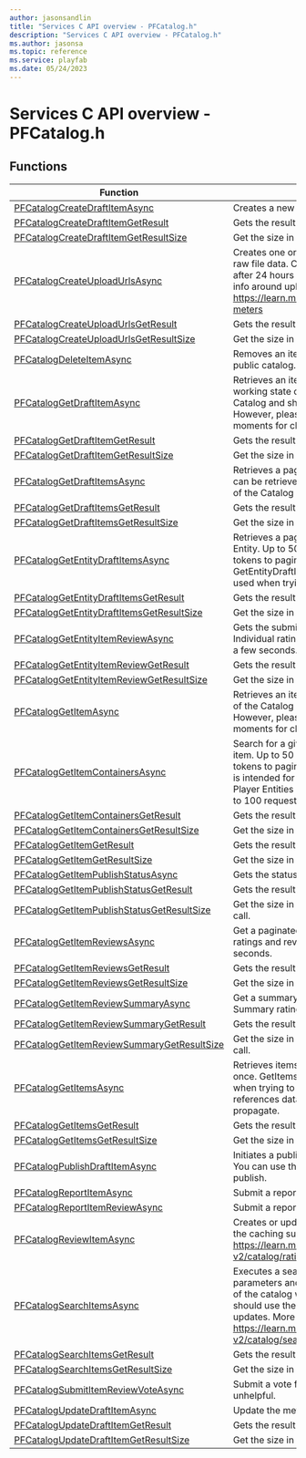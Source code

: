 ```yaml
---
author: jasonsandlin
title: "Services C API overview - PFCatalog.h"
description: "Services C API overview - PFCatalog.h"
ms.author: jasonsa
ms.topic: reference
ms.service: playfab
ms.date: 05/24/2023
---
```


# Services C API overview - PFCatalog.h

  
## Functions  

| Function | Description |  
| --- | --- |  
| [PFCatalogCreateDraftItemAsync](functions/pfcatalogcreatedraftitemasync.md) | Creates a new item in the working catalog using provided metadata. |  
| [PFCatalogCreateDraftItemGetResult](functions/pfcatalogcreatedraftitemgetresult.md) | Gets the result of a successful PFCatalogCreateDraftItemAsync call. |  
| [PFCatalogCreateDraftItemGetResultSize](functions/pfcatalogcreatedraftitemgetresultsize.md) | Get the size in bytes needed to store the result of a CreateDraftItem call. |  
| [PFCatalogCreateUploadUrlsAsync](functions/pfcatalogcreateuploadurlsasync.md) | Creates one or more upload URLs which can be used by the client to upload raw file data. Content URls and uploaded content will be garbage collected after 24 hours if not attached to a draft or published item. Detailed pricing info around uploading content can be found here: https://learn.microsoft.com/gaming/playfab/features/pricing/meters/catalog-meters |  
| [PFCatalogCreateUploadUrlsGetResult](functions/pfcatalogcreateuploadurlsgetresult.md) | Gets the result of a successful PFCatalogCreateUploadUrlsAsync call. |  
| [PFCatalogCreateUploadUrlsGetResultSize](functions/pfcatalogcreateuploadurlsgetresultsize.md) | Get the size in bytes needed to store the result of a CreateUploadUrls call. |  
| [PFCatalogDeleteItemAsync](functions/pfcatalogdeleteitemasync.md) | Removes an item from working catalog and all published versions from the public catalog. |  
| [PFCatalogGetDraftItemAsync](functions/pfcataloggetdraftitemasync.md) | Retrieves an item from the working catalog. This item represents the current working state of the item. GetDraftItem does not work off a cache of the Catalog and should be used when trying to get recent item updates. However, please note that item references data is cached and may take a few moments for changes to propagate. |  
| [PFCatalogGetDraftItemGetResult](functions/pfcataloggetdraftitemgetresult.md) | Gets the result of a successful PFCatalogGetDraftItemAsync call. |  
| [PFCatalogGetDraftItemGetResultSize](functions/pfcataloggetdraftitemgetresultsize.md) | Get the size in bytes needed to store the result of a GetDraftItem call. |  
| [PFCatalogGetDraftItemsAsync](functions/pfcataloggetdraftitemsasync.md) | Retrieves a paginated list of the items from the draft catalog. Up to 50 IDs can be retrieved in a single request. GetDraftItems does not work off a cache of the Catalog and should be used when trying to get recent item updates. |  
| [PFCatalogGetDraftItemsGetResult](functions/pfcataloggetdraftitemsgetresult.md) | Gets the result of a successful PFCatalogGetDraftItemsAsync call. |  
| [PFCatalogGetDraftItemsGetResultSize](functions/pfcataloggetdraftitemsgetresultsize.md) | Get the size in bytes needed to store the result of a GetDraftItems call. |  
| [PFCatalogGetEntityDraftItemsAsync](functions/pfcataloggetentitydraftitemsasync.md) | Retrieves a paginated list of the items from the draft catalog created by the Entity. Up to 50 items can be returned at once. You can use continuation tokens to paginate through results that return greater than the limit. GetEntityDraftItems does not work off a cache of the Catalog and should be used when trying to get recent item updates. |  
| [PFCatalogGetEntityDraftItemsGetResult](functions/pfcataloggetentitydraftitemsgetresult.md) | Gets the result of a successful PFCatalogGetEntityDraftItemsAsync call. |  
| [PFCatalogGetEntityDraftItemsGetResultSize](functions/pfcataloggetentitydraftitemsgetresultsize.md) | Get the size in bytes needed to store the result of a GetEntityDraftItems call. |  
| [PFCatalogGetEntityItemReviewAsync](functions/pfcataloggetentityitemreviewasync.md) | Gets the submitted review for the specified item by the authenticated entity. Individual ratings and reviews data update in near real time with delays within a few seconds. |  
| [PFCatalogGetEntityItemReviewGetResult](functions/pfcataloggetentityitemreviewgetresult.md) | Gets the result of a successful PFCatalogGetEntityItemReviewAsync call. |  
| [PFCatalogGetEntityItemReviewGetResultSize](functions/pfcataloggetentityitemreviewgetresultsize.md) | Get the size in bytes needed to store the result of a GetEntityItemReview call. |  
| [PFCatalogGetItemAsync](functions/pfcataloggetitemasync.md) | Retrieves an item from the public catalog. GetItem does not work off a cache of the Catalog and should be used when trying to get recent item updates. However, please note that item references data is cached and may take a few moments for changes to propagate. |  
| [PFCatalogGetItemContainersAsync](functions/pfcataloggetitemcontainersasync.md) | Search for a given item and return a set of bundles and stores containing the item. Up to 50 items can be returned at once. You can use continuation tokens to paginate through results that return greater than the limit. This API is intended for tooling/automation scenarios and has a reduced RPS with Player Entities limited to 30 requests in 300 seconds and Title Entities limited to 100 requests in 10 seconds. |  
| [PFCatalogGetItemContainersGetResult](functions/pfcataloggetitemcontainersgetresult.md) | Gets the result of a successful PFCatalogGetItemContainersAsync call. |  
| [PFCatalogGetItemContainersGetResultSize](functions/pfcataloggetitemcontainersgetresultsize.md) | Get the size in bytes needed to store the result of a GetItemContainers call. |  
| [PFCatalogGetItemGetResult](functions/pfcataloggetitemgetresult.md) | Gets the result of a successful PFCatalogGetItemAsync call. |  
| [PFCatalogGetItemGetResultSize](functions/pfcataloggetitemgetresultsize.md) | Get the size in bytes needed to store the result of a GetItem call. |  
| [PFCatalogGetItemPublishStatusAsync](functions/pfcataloggetitempublishstatusasync.md) | Gets the status of a publish of an item. |  
| [PFCatalogGetItemPublishStatusGetResult](functions/pfcataloggetitempublishstatusgetresult.md) | Gets the result of a successful PFCatalogGetItemPublishStatusAsync call. |  
| [PFCatalogGetItemPublishStatusGetResultSize](functions/pfcataloggetitempublishstatusgetresultsize.md) | Get the size in bytes needed to store the result of a GetItemPublishStatus call. |  
| [PFCatalogGetItemReviewsAsync](functions/pfcataloggetitemreviewsasync.md) | Get a paginated set of reviews associated with the specified item. Individual ratings and reviews data update in near real time with delays within a few seconds. |  
| [PFCatalogGetItemReviewsGetResult](functions/pfcataloggetitemreviewsgetresult.md) | Gets the result of a successful PFCatalogGetItemReviewsAsync call. |  
| [PFCatalogGetItemReviewsGetResultSize](functions/pfcataloggetitemreviewsgetresultsize.md) | Get the size in bytes needed to store the result of a GetItemReviews call. |  
| [PFCatalogGetItemReviewSummaryAsync](functions/pfcataloggetitemreviewsummaryasync.md) | Get a summary of all ratings and reviews associated with the specified item. Summary ratings data is cached with update data coming within 15 minutes. |  
| [PFCatalogGetItemReviewSummaryGetResult](functions/pfcataloggetitemreviewsummarygetresult.md) | Gets the result of a successful PFCatalogGetItemReviewSummaryAsync call. |  
| [PFCatalogGetItemReviewSummaryGetResultSize](functions/pfcataloggetitemreviewsummarygetresultsize.md) | Get the size in bytes needed to store the result of a GetItemReviewSummary call. |  
| [PFCatalogGetItemsAsync](functions/pfcataloggetitemsasync.md) | Retrieves items from the public catalog. Up to 50 items can be returned at once. GetItems does not work off a cache of the Catalog and should be used when trying to get recent item updates. However, please note that item references data is cached and may take a few moments for changes to propagate. |  
| [PFCatalogGetItemsGetResult](functions/pfcataloggetitemsgetresult.md) | Gets the result of a successful PFCatalogGetItemsAsync call. |  
| [PFCatalogGetItemsGetResultSize](functions/pfcataloggetitemsgetresultsize.md) | Get the size in bytes needed to store the result of a GetItems call. |  
| [PFCatalogPublishDraftItemAsync](functions/pfcatalogpublishdraftitemasync.md) | Initiates a publish of an item from the working catalog to the public catalog. You can use the GetItemPublishStatus API to track the state of the item publish. |  
| [PFCatalogReportItemAsync](functions/pfcatalogreportitemasync.md) | Submit a report for an item, indicating in what way the item is inappropriate. |  
| [PFCatalogReportItemReviewAsync](functions/pfcatalogreportitemreviewasync.md) | Submit a report for a review |  
| [PFCatalogReviewItemAsync](functions/pfcatalogreviewitemasync.md) | Creates or updates a review for the specified item. More information around the caching surrounding item ratings and reviews can be found here: https://learn.microsoft.com/gaming/playfab/features/economy-v2/catalog/ratings#ratings-design-and-caching |  
| [PFCatalogSearchItemsAsync](functions/pfcatalogsearchitemsasync.md) | Executes a search against the public catalog using the provided search parameters and returns a set of paginated results. SearchItems uses a cache of the catalog with item updates taking up to a few minutes to propagate. You should use the GetItem API for when trying to immediately get recent item updates. More information about the Search API can be found here: https://learn.microsoft.com/gaming/playfab/features/economy-v2/catalog/search |  
| [PFCatalogSearchItemsGetResult](functions/pfcatalogsearchitemsgetresult.md) | Gets the result of a successful PFCatalogSearchItemsAsync call. |  
| [PFCatalogSearchItemsGetResultSize](functions/pfcatalogsearchitemsgetresultsize.md) | Get the size in bytes needed to store the result of a SearchItems call. |  
| [PFCatalogSubmitItemReviewVoteAsync](functions/pfcatalogsubmititemreviewvoteasync.md) | Submit a vote for a review, indicating whether the review was helpful or unhelpful. |  
| [PFCatalogUpdateDraftItemAsync](functions/pfcatalogupdatedraftitemasync.md) | Update the metadata for an item in the working catalog. |  
| [PFCatalogUpdateDraftItemGetResult](functions/pfcatalogupdatedraftitemgetresult.md) | Gets the result of a successful PFCatalogUpdateDraftItemAsync call. |  
| [PFCatalogUpdateDraftItemGetResultSize](functions/pfcatalogupdatedraftitemgetresultsize.md) | Get the size in bytes needed to store the result of a UpdateDraftItem call. |  
